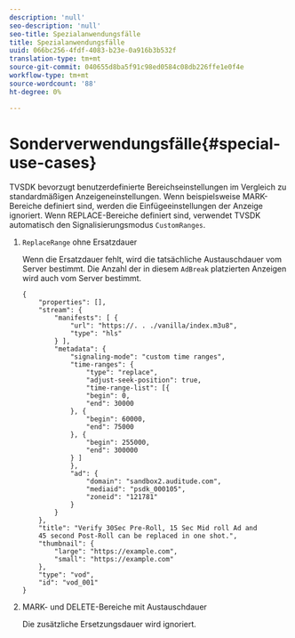 ```yaml
---
description: 'null'
seo-description: 'null'
seo-title: Spezialanwendungsfälle
title: Spezialanwendungsfälle
uuid: 066bc256-4fdf-4083-b23e-0a916b3b532f
translation-type: tm+mt
source-git-commit: 040655d8ba5f91c98ed0584c08db226ffe1e0f4e
workflow-type: tm+mt
source-wordcount: '88'
ht-degree: 0%

---
```



# Sonderverwendungsfälle{#special-use-cases}

TVSDK bevorzugt benutzerdefinierte Bereichseinstellungen im Vergleich zu standardmäßigen Anzeigeneinstellungen. Wenn beispielsweise MARK-Bereiche definiert sind, werden die Einfügeeinstellungen der Anzeige ignoriert. Wenn REPLACE-Bereiche definiert sind, verwendet TVSDK automatisch den Signalisierungsmodus `CustomRanges`.

1. `ReplaceRange` ohne Ersatzdauer

   Wenn die Ersatzdauer fehlt, wird die tatsächliche Austauschdauer vom Server bestimmt. Die Anzahl der in diesem `AdBreak` platzierten Anzeigen wird auch vom Server bestimmt.

   ```
   {
       "properties": [],
       "stream": {
           "manifests": [ {
               "url": "https://. . ./vanilla/index.m3u8",
               "type": "hls"
           } ],
           "metadata": {
               "signaling-mode": "custom time ranges",
               "time-ranges": {
                   "type": "replace",
                   "adjust-seek-position": true,
                   "time-range-list": [{
                   "begin": 0,
                   "end": 30000
               }, {
                   "begin": 60000,
                   "end": 75000
               }, {
                   "begin": 255000,
                   "end": 300000
               } ]
               },
               "ad": {             
                   "domain": "sandbox2.auditude.com",
                   "mediaid": "psdk_000105",
                   "zoneid": "121781"
               }     
           }
       },
       "title": "Verify 30Sec Pre-Roll, 15 Sec Mid roll Ad and 
       45 second Post-Roll can be replaced in one shot.",
       "thumbnail": {
           "large": "https://example.com",
           "small": "https://example.com"
       },
       "type": "vod",
       "id": "vod_001"
   }
   ```

1. MARK- und DELETE-Bereiche mit Austauschdauer

   Die zusätzliche Ersetzungsdauer wird ignoriert.
